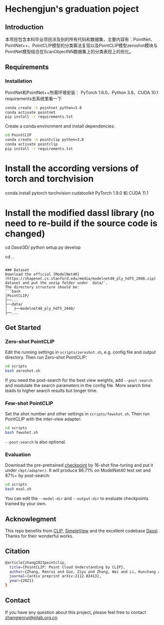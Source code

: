 # Hechengjun's graduation poject


## Introduction
本项目包含本科毕业项目涉及到的所有代码和数据集，主要内容有：PointNet、PointNet++、PointCLIP模型的分类算法复现以及PointCLIP模型zeroshot模块与PointNet模型结合在ScanObjectNN数据集上的分类表现上的优化。




## Requirements

### Installation
PointNet和PointNet++所需环境安装：
PyTorch 1.6.0、Python 3.8、CUDA 10.1  requirements去系统里看一下
```bash
conda create -n pointnet python=3.8
conda activate pointnet
pip install -r requirements.txt
```


Create a conda environment and install dependencies:
```bash
cd PointCLIP
conda create -n pointclip python=3.8
conda activate pointclip
pip install -r requirements.txt
```
# Install the according versions of torch and torchvision
conda install pytorch torchvision cudatoolkit
PyTorch 1.9.0 和 CUDA 11.1

# Install the modified dassl library (no need to re-build if the source code is changed)
cd Dassl3D/
python setup.py develop

cd ..
```

### Dataset
Download the official [ModelNet40](https://shapenet.cs.stanford.edu/media/modelnet40_ply_hdf5_2048.zip) dataset and put the unzip folder under `data/`.
The directory structure should be:
```bash
│PointCLIP/
├──...
├──data/
│   ├──modelnet40_ply_hdf5_2048/
├──...
```
### 

## Get Started

### Zero-shot PointCLIP
Edit the running settings in `scripts/zeroshot.sh`, e.g. config file and output directory. Then run Zero-shot PointCLIP:
```bash
cd scripts
bash zeroshot.sh
```
If you need the post-search for the best view weights, add `--post-search` and modulate the search parameters in the config file. More search time leads to higher search results but longer time.

### Few-shot PointCLIP
Set the shot number and other settings in `scripts/fewshot.sh`. Then run PointCLIP with the inter-view adapter:
```bash
cd scripts
bash fewshot.sh
```
`--post-search` is also optional.

### Evaluation
Download the pre-pretrained [checkpoint](https://drive.google.com/file/d/1hFswVidomLdYaWZZga6RpWRJW9-JJbHZ/view?usp=sharing) by 16-shot fine-tuning and put it under `ckpt/adapter/`. It will produce 86.71% on ModelNet40 test set and 87%+ by post-search:
```bash
cd scripts
bash eval.sh
```
You can edit the `--model-dir` and `--output-dir` to evaluate checkpoints trained by your own.

## Acknowlegment
This repo benefits from [CLIP](https://github.com/openai/CLIP), [SimpleView](https://github.com/princeton-vl/SimpleView) and the excellent codebase [Dassl](https://github.com/KaiyangZhou/Dassl.pytorch). Thanks for their wonderful works.

## Citation
```bash
@article{zhang2021pointclip,
  title={PointCLIP: Point Cloud Understanding by CLIP},
  author={Zhang, Renrui and Guo, Ziyu and Zhang, Wei and Li, Kunchang and Miao, Xupeng and Cui, Bin and Qiao, Yu and Gao, Peng and Li, Hongsheng},
  journal={arXiv preprint arXiv:2112.02413},
  year={2021}
}
```

## Contact
If you have any question about this project, please feel free to contact zhangrenrui@pjlab.org.cn.
